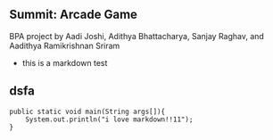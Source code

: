 ## Summit: Arcade Game
BPA project by Aadi Joshi, Adithya Bhattacharya, Sanjay Raghav, and Aadithya Ramikrishnan Sriram

* this is a markdown test 

## dsfa

    public static void main(String args[]){
        System.out.println("i love markdown!!11");
    }
